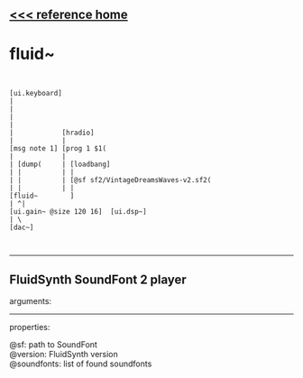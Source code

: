 [<<< reference home](ceammc_lib.md)
---

# fluid~

```


[ui.keyboard]
|
|
|
|
|            [hradio]
|            |
[msg note 1] [prog 1 $1(
|            |
| [dump(     | [loadbang]
| |          | |
| |          | [@sf sf2/VintageDreamsWaves-v2.sf2(
| |          | |
[fluid~        ]
| ^|
[ui.gain~ @size 120 16]  [ui.dsp~]
| \
[dac~]

            
```
---
FluidSynth SoundFont 2 player
---
arguments:


---
properties:

@sf: path to SoundFont<br>
@version: FluidSynth
            version<br>
@soundfonts: list of found
            soundfonts<br>

